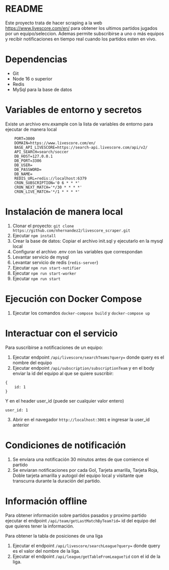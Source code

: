 # README

Este proyecto trata de hacer scraping a la web https://www.livescore.com/en/ para obtener los ultimos partidos jugados por un equipo/seleccion. Ademas permite subscribirse a uno o más equipos y recibir notificaciones en tiempo real cuando los partidos esten en vivo.

# Dependencias

- Git
- Node 16 o superior
- Redis
- MySql para la base de datos

# Variables de entorno y secretos

Existe un archivo env.example con la lista de variables de entorno para ejecutar de manera local

```
    PORT=3000
    DOMAIN=https://www.livescore.com/en/
    BASE_API_LIVESCORE=https://search-api.livescore.com/api/v2/
    API_SEARCH=search/soccer
    DB_HOST=127.0.0.1
    DB_PORT=3306
    DB_USER=
    DB_PASSWORD=
    DB_NAME=
    REDIS_URL=redis://localhost:6379
    CRON_SUBSCRIPTION='0 6 * * *'
    CRON_NEXT_MATCH='*/30 * * * *'
    CRON_LIVE_MATCH='*/1 * * * *'
```

# Instalación de manera local
1. Clonar el proyecto: `git clone https://github.com/nhernandez2/livescore_scraper.git`
2. Ejecutar `npm install`
3. Crear la base de datos: Copiar el archivo init.sql y ejecutarlo en la mysql local
4. Configurar el archivo .env con las variables que correspondan
5. Levantar servicio de mysql
6. Levantar servicio de redis (`redis-server`)
7. Ejecutar `npm run start-notifier`
8. Ejecutar `npm run start-worker`
9. Ejecutar `npm run start`

# Ejecución con Docker Compose

1. Ejecutar los comandos `docker-compose build` y `docker-compose up`

# Interactuar con el servicio

Para suscribirse a notificaciones de un equipo:

1. Ejecutar endpoint `/api/livescore/searchTeams?query=` donde query es el nombre del equipo
2. Ejecutar endpoint `/api/subscription/subscriptionTeam` y en el body enviar la id del equipo al que se quiere suscribir:
```
{
    id: 1
}
```

Y en el header user_id (puede ser cualquier valor entero)

```
user_id: 1
```

3. Abrir en el navegador `http://localhost:3001` e ingresar la user_id anterior

# Condiciones de notificación

1. Se enviara una notificación 30 minutos antes de que comience el partido
2. Se enviaran notificaciones por cada Gol, Tarjeta amarilla, Tarjeta Roja, Doble tarjeta amarilla y autogol del equipo local y visitante que transcurra durante la duración del partido.

# Información offline

Para obtener información sobre partidos pasados y proximo partido ejecutar el endpoint `/api/team/getLastMatchByTeam?id=` id del equipo del que quieres tener la información.

Para obtener la tabla de posiciones de una liga

1. Ejecutar el endpoint `/api/livescore/searchLeague?query=` donde query es el valor del nombre de la liga.
2. Ejecutar el endpoint `/api/league/getTableFromLeague?id` con el id de la liga.



